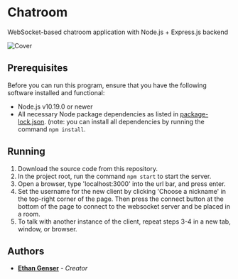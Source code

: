 # Chatroom
WebSocket-based chatroom application with Node.js + Express.js backend

![Cover](https://i.imgur.com/0I5RSGE.png)

## Prerequisites

Before you can run this program, ensure that you have the following software installed and functional:
* Node.js v10.19.0 or newer
* All necessary Node package dependencies as listed in [package-lock.json](package-lock.json). (note: you can install all dependencies by running the command `npm install`.
 
## Running
1. Download the source code from this repository.
2. In the project root, run the command `npm start` to start the server.
3. Open a browser, type 'localhost:3000' into the url bar, and press enter.
4. Set the username for the new client by clicking 'Choose a nickname' in the top-right corner of the page. Then press the connect button at the bottom of the page to connect to the websocket server and be placed in a room.
5. To talk with another instance of the client, repeat steps 3-4 in a new tab, window, or browser.

## Authors

* [**Ethan Genser**](https://github.com/Ethan-Genser) - *Creator*
